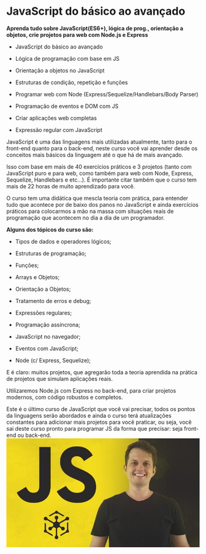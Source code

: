 # JavaScript do básico ao avançado

**Aprenda tudo sobre JavaScript(ES6+), lógica de prog., orientação a objetos, crie projetos para web com Node.js e Express**

- JavaScript do básico ao avançado

- Lógica de programação com base em JS

- Orientação a objetos no JavaScript

- Estruturas de condição, repetição e funções

- Programar web com Node (Express/Sequelize/Handlebars/Body Parser)

- Programação de eventos e DOM com JS

- Criar aplicações web completas

- Expressão regular com JavaScript

JavaScript é uma das linguagens mais utilizadas atualmente, tanto para o front-end quanto para o back-end, neste curso você vai aprender desde os conceitos mais básicos da linguagem até o que há de mais avançado.

Isso com base em mais de 40 exercícios práticos e 3 projetos (tanto com JavaScript puro e para web, como também para web com Node, Express, Sequelize, Handlebars e etc...). É importante citar também que o curso tem mais de 22 horas de muito aprendizado para você.

O curso tem uma didática que mescla teoria com prática, para entender tudo que acontece por de baixo dos panos no JavaScript e ainda exercícios práticos para colocarmos a mão na massa com situações reais de programação que acontecem no dia a dia de um programador.

**Alguns dos tópicos do curso são:**

- Tipos de dados e operadores lógicos;

- Estruturas de programação;

- Funções;

- Arrays e Objetos;

- Orientação a Objetos;

- Tratamento de erros e debug;

- Expressões regulares;

- Programação assíncrona;

- JavaScript no navegador;

- Eventos com JavaScript;

- Node (c/ Express, Sequelize);

E é claro: muitos projetos, que agregarão toda a teoria aprendida na prática de projetos que simulam aplicações reais.

Utilizaremos Node.js com Express no back-end, para criar projetos modernos, com código robustos e completos.

Este é o último curso de JavaScript que você vai precisar, todos os pontos da linguagens serão abordados e ainda o curso terá atualizações constantes para adicionar mais projetos para você praticar, ou seja, você sai deste curso pronto para programar JS da forma que precisar: seja front-end ou back-end.
<img src="javascript.jpg">
